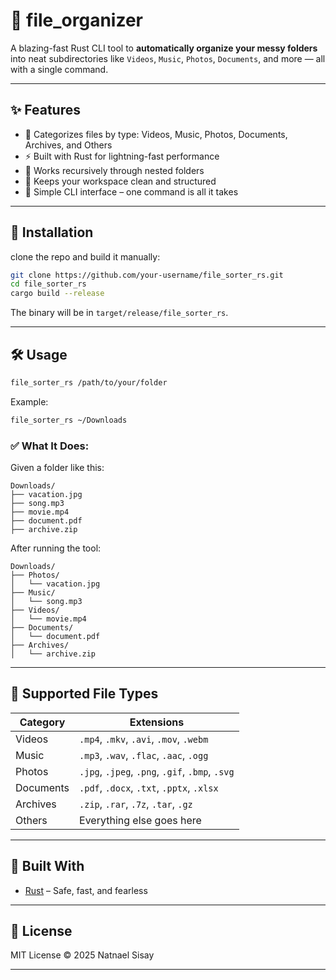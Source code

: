 


# 📁 file_organizer

A blazing-fast Rust CLI tool to **automatically organize your messy folders** into neat subdirectories like `Videos`, `Music`, `Photos`, `Documents`, and more — all with a single command.

---

## ✨ Features

- 🧠 Categorizes files by type: Videos, Music, Photos, Documents, Archives, and Others  
- ⚡ Built with Rust for lightning-fast performance  
- 📂 Works recursively through nested folders  
- 🧼 Keeps your workspace clean and structured  
- 🔧 Simple CLI interface – one command is all it takes

---

## 🚀 Installation



clone the repo and build it manually:

```bash
git clone https://github.com/your-username/file_sorter_rs.git
cd file_sorter_rs
cargo build --release
```

The binary will be in `target/release/file_sorter_rs`.

---

## 🛠️ Usage

```bash
file_sorter_rs /path/to/your/folder
```

Example:

```bash
file_sorter_rs ~/Downloads
```

### ✅ What It Does:

Given a folder like this:

```
Downloads/
├── vacation.jpg
├── song.mp3
├── movie.mp4
├── document.pdf
├── archive.zip
```

After running the tool:

```
Downloads/
├── Photos/
│   └── vacation.jpg
├── Music/
│   └── song.mp3
├── Videos/
│   └── movie.mp4
├── Documents/
│   └── document.pdf
├── Archives/
│   └── archive.zip
```

---

## 📂 Supported File Types

| Category   | Extensions                                   |
|------------|----------------------------------------------|
| Videos     | `.mp4`, `.mkv`, `.avi`, `.mov`, `.webm`      |
| Music      | `.mp3`, `.wav`, `.flac`, `.aac`, `.ogg`      |
| Photos     | `.jpg`, `.jpeg`, `.png`, `.gif`, `.bmp`, `.svg` |
| Documents  | `.pdf`, `.docx`, `.txt`, `.pptx`, `.xlsx`    |
| Archives   | `.zip`, `.rar`, `.7z`, `.tar`, `.gz`         |
| Others     | Everything else goes here                   |

---


## 🦀 Built With

- [Rust](https://www.rust-lang.org/) – Safe, fast, and fearless

---

## 📜 License

MIT License © 2025 Natnael Sisay

---
